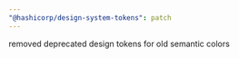 ```yaml
---
"@hashicorp/design-system-tokens": patch
---
```


removed deprecated design tokens for old semantic colors
